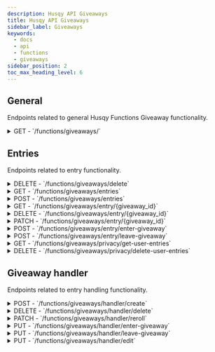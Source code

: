 ```yaml
---
description: Husqy API Giveaways
title: Husqy API Giveaways
sidebar_label: Giveaways
keywords:
  - docs
  - api
  - functions
  - giveaways
sidebar_position: 2
toc_max_heading_level: 6
---
```


## General

Endpoints related to general Husqy Functions Giveaway functionality.

<details>
  <summary>GET - `/functions/giveaways/`</summary>

Home endpoint for the Giveaway Husqy API. Returns only success message displaying that it is the Function Giveaways Husqy API route.

</details>

## Entries

Endpoints related to entry functionality.

<details>
  <summary>DELETE - `/functions/giveaways/delete`</summary>

Deletes all known giveaways for a specified guild.

Body data (JSON):
| field | required | type | description |
| --- | --- | --- | --- |
| guild_id | yes | `integer` | The ID of the guild to remove the giveaways from |

Possible errors:

- BadRequestError

</details>

<details>
  <summary>GET - `/functions/giveaways/entries`</summary>

Returns a list of giveaway entries for the specified guild.

Query string parameters:
| field | required | type | description |
| --- | --- | --- | --- |
| guild_id | yes | `integer` | The ID of the guild to get the giveaway entries from |
| page | no | `integer` | The page number to get (default = 1) |
| page_size | no | `integer` | The amount of entries to return in one page (default = 10) |

Possible errors:

- BadRequestError
- SettingsError
- DatabaseError
- InternalServerError

</details>

<details>
  <summary>POST - `/functions/giveaways/entries`</summary>

Endpoint to create a new giveaway entry in a guild for a member.

Body data (JSON):
| field | required | type | description |
| --- | --- | --- | --- |
| guild_id | yes | `integer` | The ID of the guild to create the giveaway in |
| channel_id | yes | `integer` | (May be None) The ID of the channel where the `/giveaway create` command is send |
| message_id | yes | `integer` | (May be None) The ID of the message created by the `/giveaway create` command |
| giveaway_owner_id | yes | `integer` | The ID of the owner of the giveaway |
| giveaway_channel_id | yes | `integer` | The ID of the channel where the giveaway will take place |
| delay | yes | `string` | The delay before the giveaway is ended and a winner is picked |
| prize | yes | `string` | The price of the giveaway |
| description | yes | `string` | (May be None) The description of the giveaway |
| winner_count | yes | `integer` | The amount of winner for the giveaway |

Possible errors:

- BadRequestError
- SettingsError
- InternalServerError
- Unprocessable Entity

```
{
    "success": False,
    "data": {},
    "error": {
        "code": 422,
        "message": "Unprocessable Entity! {reason}",
    },
},
```

</details>

<details>
  <summary>GET - `/functions/giveaways/entry/{giveaway_id}`</summary>

Returns the details of the specified giveaway in the specified guild.

Query string parameters:
| field | required | type | description |
| --- | --- | --- | --- |
| guild_id | yes | `integer` | The ID of the guild to get the specified giveaway entry details from |

Possible errors:

- BadRequestError
- SettingsError
- InternalServerError

</details>

<details>
  <summary>DELETE - `/functions/giveaways/entry/{giveaway_id}`</summary>

Deletes the specified giveaway from the specified guild.

Body data (JSON):
| field | required | type | description |
| --- | --- | --- | --- |
| guild_id | yes | `integer` | The ID of the guild to delete the specified giveaways entry from |
| channel_id | yes | `integer` | (May be None) The ID of the channel where the `/giveaway delete` command is send |
| message_id | yes | `integer` | (May be None) The ID of the message created by the `/giveaway delete` command |

Possible errors:

- BadRequestError
- SettingsError
- InternalServerError

</details>

<details>
  <summary>PATCH - `/functions/giveaways/entry/{giveaway_id}`</summary>

Deletes the specified giveaway in the specified guild.

Body data (JSON):
| field | required | type | description |
| --- | --- | --- | --- |
| guild_id | yes | `integer` | The ID of the guild where the giveaway to reroll is located |
| channel_id | yes | `integer` | (May be None) The ID of the channel where the `/giveaway reroll` command is send |
| message_id | yes | `integer` | (May be None) The ID of the message created by the `/giveaway reroll` command |

Possible errors:

- BadRequestError
- SettingsError
- InternalServerError

</details>

<details>
  <summary>POST - `/functions/giveaways/entry/enter-giveaway`</summary>

:::danger

Do not use this endpoint yourself! Please react to the giveaway in the Discord channel to enter a giveaway.

:::

Endpoint to register the entering of a giveaway.

Body data (JSON):
| field | required | type | description |
| --- | --- | --- | --- |
| guild_id | yes | `integer` | The ID of the guild where the giveaway is located |
| channel_id | yes | `integer` | The ID of the channel where the giveaway is located |
| message_id | yes | `integer` | The ID of the message of the giveaway |

Possible errors:

- BadRequestError
- SettingsError
- InternalServerError
- Unprocessable Entity

```
{
    "success": False,
    "data": {},
    "error": {
        "code": 422,
        "message": "Unprocessable Entity! {reason}",
    },
},
```

</details>

<details>
  <summary>POST - `/functions/giveaways/entry/leave-giveaway`</summary>

:::danger

Do not use this endpoint yourself! Please remove your reation from the giveaway in the Discord channel to leave a giveaway.

:::

Endpoint to register the leaving of a giveaway.

Body data (JSON):
| field | required | type | description |
| --- | --- | --- | --- |
| guild_id | yes | `integer` | The ID of the guild where the giveaway is located |
| message_id | yes | `integer` | The ID of the message of the giveaway |

Possible errors:

- BadRequestError
- SettingsError
- InternalServerError
- Unprocessable Entity

```
{
    "success": False,
    "data": {},
    "error": {
        "code": 422,
        "message": "Unprocessable Entity! {reason}",
    },
},
```

</details>

<details>
  <summary>GET - `/functions/giveaways/privacy/get-user-entries`</summary>

:::danger

Do not use this endpoint yourself! This endpoint will be used by Husqy's Privacy configurator (`/privacy`) command.

:::

Endpoint to get the amount of references in giveaways to your user.

Query string parameters:
| field | required | type | description |
| --- | --- | --- | --- |
| guild_id | yes | `integer` | The ID of the guild to get the specified giveaway entry details from |
| privacy_member_id | yes | `integer` | The ID of the member who wants to check their references |

Possible errors:

- BadRequestError
- ForbiddenError
- InternalServerError

</details>

<details>
  <summary>DELETE - `/functions/giveaways/privacy/delete-user-entries`</summary>

:::danger

Do not use this endpoint yourself! This endpoint will be used by Husqy's Privacy configurator (`/privacy`) command.

:::

Endpoint to remove the references in giveaways to your user.

Body data (JSON):
| field | required | type | description |
| --- | --- | --- | --- |
| guild_id | yes | `integer` | The ID of the guild where the references are located |
| privacy_member_id | yes | `integer` | The ID of the member who wants to remove their references |

Possible errors:

- BadRequestError
- ForbiddenError
- InternalServerError

</details>

## Giveaway handler

Endpoints related to entry handling functionality.

<details>
  <summary>POST - `/functions/giveaways/handler/create`</summary>

:::danger

Do not use this endpoint yourself! Please use the POST - `/functions/giveaways/entries` to create a new giveaway.

:::

Endpoint to add the giveaway to the giveaways entries service.

Body data (JSON):
| field | required | type | description |
| --- | --- | --- | --- |
| guild_id | yes | `integer` | The ID of the guild where the giveaway is located |
| giveaway_id | yes | `integer` | The ID of the giveaway |
| channel_id | yes | `integer` | The ID of channel where the giveaway is located |
| message_id | yes | `integer` | The ID of the message of the giveaway |
| end_time | yes | `integer` | The time when the giveaway will end |
| delete_at | yes | `integer` | The time when the giveaway will be permanently deleted from the database |
| winner | yes | `integer` | (May be None) The winners of the giveaway |
| prize | yes | `integer` | The prize of the giveaway |
| description | yes | `integer` | (May be None) The description of the giveaway |
| winner_count | yes | `integer` | The amount of winners to choose when the giveaway has ended |
| participants | yes | `integer` | (May be None) The current participants of the giveaway. This is a comma seperated list of user ID's |
| owner_id | yes | `integer` | The ID of the owner of the giveaway |
| language | yes | `integer` | The language of the guild where the giveaway is located |
| auto_delete | yes | `integer` | The auto delete of the guild where the giveaway is located |
| winner_message_id | yes | `integer` | The ID of the message where the winners have been announced |

Possible errors:

- BadRequestError

</details>

<details>
  <summary>DELETE - `/functions/giveaways/handler/delete`</summary>

:::danger

Do not use this endpoint yourself! Please use the DELETE - `/functions/giveaways/entry/{giveaway_id}` to delete giveaway.

:::

Endpoint to delete the giveaway from the giveaways entries service.

Body data (JSON):
| field | required | type | description |
| --- | --- | --- | --- |
| guild_id | yes | `integer` | The ID of the guild where the giveaway is located |
| giveaway_id | yes | `integer` | The ID of the giveaway to delete |

Possible errors:

- BadRequestError

</details>

<details>
  <summary>PATCH - `/functions/giveaways/handler/reroll`</summary>

:::danger

Do not use this endpoint yourself! Please use the PATCH - `/functions/giveaways/entry/{giveaway_id}` to reroll a giveaway.

:::

Endpoint to reroll the giveaway in the giveaways entries service.

Body data (JSON):
| field | required | type | description |
| --- | --- | --- | --- |
| guild_id | yes | `integer` | The ID of the guild where the giveaway is located |
| giveaway_id | yes | `integer` | The ID of the giveaway to reroll |

Possible errors:

- BadRequestError

</details>

<details>
  <summary>PUT - `/functions/giveaways/handler/enter-giveaway`</summary>

:::danger

Do not use this endpoint yourself! Please use the POST - `/functions/giveaways/entry/enter-giveaway` to enter a giveaway.

:::

Endpoint to enter the giveaway in the giveaways entries service.

Body data (JSON):
| field | required | type | description |
| --- | --- | --- | --- |
| guild_id | yes | `integer` | The ID of the guild where the giveaway is located |
| giveaway_id | yes | `integer` | The ID of the giveaway to enter |

Possible errors:

- BadRequestError

</details>

<details>
  <summary>PUT - `/functions/giveaways/handler/leave-giveaway`</summary>

:::danger

Do not use this endpoint yourself! Please use the POST - `/functions/giveaways/entry/leave-giveaway` to leave a giveaway.

:::

Endpoint to leave the giveaway in the giveaways entries service.

Body data (JSON):
| field | required | type | description |
| --- | --- | --- | --- |
| guild_id | yes | `integer` | The ID of the guild where the giveaway is located |
| giveaway_id | yes | `integer` | The ID of the giveaway to leave |

Possible errors:

- BadRequestError

</details>

<details>
  <summary>PUT - `/functions/giveaways/handler/edit`</summary>

:::danger

Do not use this endpoint yourself! This endpoint will be used by Husqy to edit giveaways.

:::

Endpoint to leave the giveaway in the giveaways entries service.

Body data (JSON):
| field | required | type | description |
| --- | --- | --- | --- |
| guild_id | yes | `integer` | The ID of the guild where the giveaway is located |
| giveaway_id | yes | `integer` | The ID of the giveaway to edit |
| new_prize | no | `string` | The new prize |
| new_description | no | `string` | The new description |
| new_winners | no | `string` | The new winners |

Possible errors:

- BadRequestError

</details>